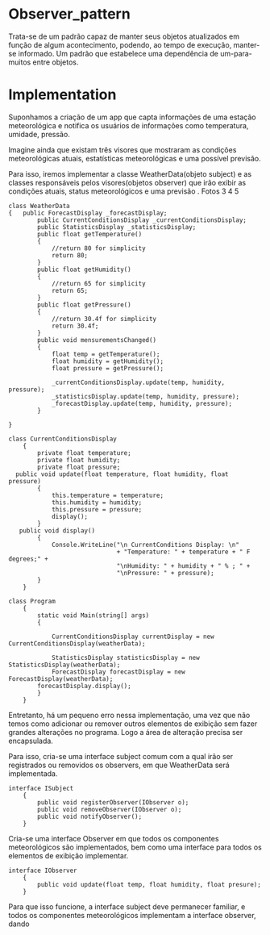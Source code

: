 # Observer_pattern

Trata-se de um padrão capaz de manter seus objetos atualizados em função de algum acontecimento, podendo, ao tempo de execução, 
manter-se informado. Um  padrão que estabelece uma dependência de um-para-muitos entre objetos.

# Implementation

Suponhamos a criação de um app que capta informações de uma estação meteorológica e notifica os usuários de informações como 
temperatura, umidade, pressão. 

Imagine ainda que existam três visores que mostraram as condições meteorológicas atuais, estatísticas meteorológicas e uma possível 
previsão. 

Para isso, iremos implementar a classe WeatherData(objeto subject) e as classes responsáveis pelos visores(objetos observer) que irão exibir as condições atuais, status meteorológicos e uma previsão .
Fotos 3 4 5
```
class WeatherData
{   public ForecastDisplay _forecastDisplay;
        public CurrentConditionsDisplay _currentConditionsDisplay;
        public StatisticsDisplay _statisticsDisplay;
        public float getTemperature()
        {
            //return 80 for simplicity
            return 80;
        }
        public float getHumidity()
        {
            //return 65 for simplicity
            return 65;
        }
        public float getPressure()
        {
            //return 30.4f for simplicity
            return 30.4f;
        }
        public void mensurementsChanged()
        {
            float temp = getTemperature();
            float humidity = getHumidity();
            float pressure = getPressure();

            _currentConditionsDisplay.update(temp, humidity, pressure);
            _statisticsDisplay.update(temp, humidity, pressure);
            _forecastDisplay.update(temp, humidity, pressure);
        }

}
```
```
class CurrentConditionsDisplay 
    {
        private float temperature;
        private float humidity;
        private float pressure;
  public void update(float temperature, float humidity, float pressure)
        {
            this.temperature = temperature;
            this.humidity = humidity;
            this.pressure = pressure;
            display();
        }
   public void display()
        {
            Console.WriteLine("\n CurrentConditions Display: \n"
                              + "Temperature: " + temperature + " F degrees;" +
                              "\nHumidity: " + humidity + " % ; " +
                              "\nPressure: " + pressure);
        }
    }

```
```
class Program
    {
        static void Main(string[] args)
        {
            
            CurrentConditionsDisplay currentDisplay = new CurrentConditionsDisplay(weatherData);

            StatisticsDisplay statisticsDisplay = new StatisticsDisplay(weatherData);
            ForecastDisplay forecastDisplay = new ForecastDisplay(weatherData);
		forecastDisplay.display();
        }
    }
```

Entretanto, há um pequeno erro nessa implementação, uma vez que não temos como adicionar ou remover outros elementos de exibição sem fazer grandes alterações no programa. Logo a área de alteração precisa ser encapsulada.

Para isso, cria-se uma interface subject comum com a qual irão ser registrados ou removidos os observers,  em que WeatherData será implementada.
```
interface ISubject
    {
        public void registerObserver(IObserver o);
        public void removeObserver(IObserver o);
        public void notifyObserver();
    }
```


Cria-se uma interface Observer em que todos os componentes meteorológicos são implementados, bem como uma interface para todos os elementos de exibição implementar.
```
interface IObserver
    {
        public void update(float temp, float humidity, float presure);
    }
```


Para que isso funcione, a interface subject deve permanecer familiar, e todos os componentes meteorológicos implementam a interface observer, dando 
